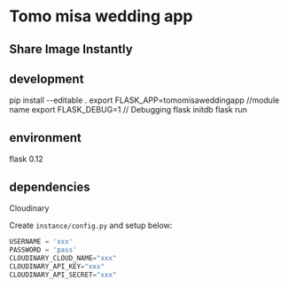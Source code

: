 # Tomo misa wedding app

## Share Image Instantly

## development
pip install --editable .
export FLASK_APP=tomomisaweddingapp   //module name
export FLASK_DEBUG=1 // Debugging
flask initdb
flask run

## environment
flask 0.12

## dependencies
Cloudinary

Create `instance/config.py` and setup below:

```python
USERNAME = 'xxx'
PASSWORD = 'pass'
CLOUDINARY_CLOUD_NAME="xxx"  
CLOUDINARY_API_KEY="xxx"  
CLOUDINARY_API_SECRET="xxx"  
```
